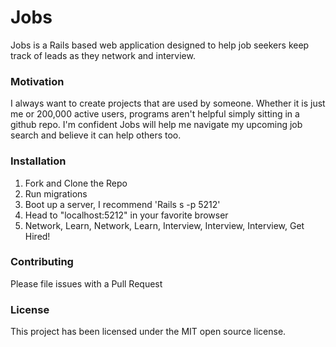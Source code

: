
<h1>Jobs</h1>
  Jobs is a Rails based web application designed to help job seekers keep track of leads as they network and interview.

<h3>Motivation</h3>
  I always want to create projects that are used by someone. Whether it is just me or 200,000 active users, programs aren't helpful simply sitting in a github repo. I'm confident Jobs will help me navigate my upcoming job search and believe it can help others too.

<h3>Installation</h3>
  <ol>
    <li>Fork and Clone the Repo</li>
    <li>Run migrations</li>
    <li>Boot up a server, I recommend 'Rails s -p 5212'</li>
    <li>Head to "localhost:5212" in your favorite browser</li>
    <li>Network, Learn, Network, Learn, Interview, Interview, Interview, Get Hired!</li>
  </ol>

<h3>Contributing</h3>
  Please file issues with a Pull Request

<h3>License</h3>
  This project has been licensed under the MIT open source license.
